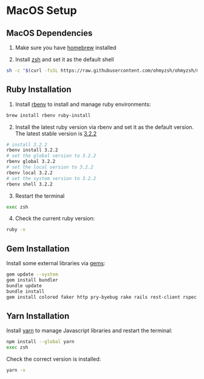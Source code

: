 # MacOS Setup

## MacOS Dependencies
1. Make sure you have [homebrew](https://docs.brew.sh/Installation) installed

2. Install [zsh](https://ohmyz.sh/#install) and set it as the default shell

```bash
sh -c "$(curl -fsSL https://raw.githubusercontent.com/ohmyzsh/ohmyzsh/master/tools/install.sh)"
```

## Ruby Installation
1. Install [rbenv](https://github.com/rbenv/rbenv) to install and manage ruby environments:

```bash
brew install rbenv ruby-install
```

2. Install the latest ruby version via rbenv and set it as the default version.
The latest stable version is [3.2.2](https://www.ruby-lang.org/en/downloads/)

```bash
# install 3.2.2
rbenv install 3.2.2
# set the global version to 3.2.2
rbenv global 3.2.2
# set the local version to 3.2.2
rbenv local 3.2.2
# set the system version to 3.2.2
rbenv shell 3.2.2
```

3. Restart the terminal

```bash
exec zsh
```

4. Check the current ruby version:

```bash
ruby -v
```

## Gem Installation

Install some external libraries via [gems](https://rubygems.org/):

```bash
gem update --system
gem install bundler
bundle update
bundle install
gem install colored faker http pry-byebug rake rails rest-client rspec rubocop-performance sqlite3
```

## Yarn Installation

Install [yarn](https://yarnpkg.com/) to manage Javascript libraries and restart the terminal:

```bash
npm install --global yarn
exec zsh
```

Check the correct version is installed:

```bash
yarn -v
```